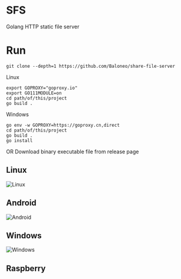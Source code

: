 # SFS
Golang HTTP static  file server

# Run

```
git clone --depth=1 https://github.com/Baloneo/share-file-server
```

Linux
```
export GOPROXY="goproxy.io"
export GO111MODULE=on
cd path/of/this/project
go build .
```

Windows
```
go env -w GOPROXY=https://goproxy.cn,direct
cd path/of/this/project
go build .
go install
```

OR
Download binary executable file from release page


## Linux
![Linux](https://raw.githubusercontent.com/Baloneo/share-file-server/master/sfs_linux.png)

## Android
![Android](https://raw.githubusercontent.com/Baloneo/share-file-server/master/sfs_android.png)

## Windows
![Windows](https://raw.githubusercontent.com/Baloneo/share-file-server/master/sfs_windows.png)


## Raspberry
